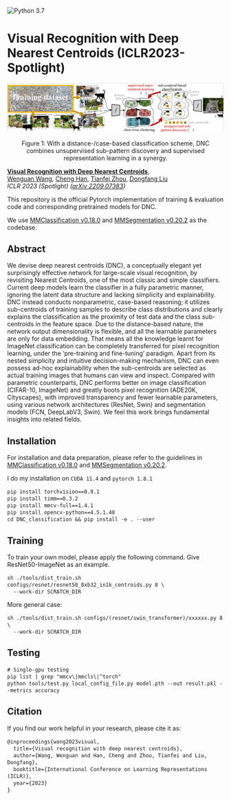 <!-- [![NVIDIA Source Code License](https://img.shields.io/badge/license-NSCL-blue.svg)](https://github.com/NVlabs/SegFormer/blob/master/LICENSE) -->
![Python 3.7](https://img.shields.io/badge/python-3.7-green.svg)

# Visual Recognition with Deep Nearest Centroids (ICLR2023-Spotlight)

<!-- ![image](resources/image.png) -->
<div align="center">
  <img src="./resources/fig2.png">
</div>
<p align="center">
  Figure 1: With a distance-/case-based classification scheme, DNC combines unsupervised sub-pattern discovery and supervised representation learning in a synergy.
</p>

<!-- ### [Project page](https://github.com/NVlabs/SegFormer) | [Paper](https://arxiv.org/abs/2105.15203) | [Demo (Youtube)](https://www.youtube.com/watch?v=J0MoRQzZe8U) | [Demo (Bilibili)](https://www.bilibili.com/video/BV1MV41147Ko/) -->

[**Visual Recognition with Deep Nearest Centroids**](https://arxiv.org/abs/2209.07383),            
[Wenguan Wang](https://sites.google.com/view/wenguanwang/), [Cheng Han](https://scholar.google.com/citations?user=VgkEKZwAAAAJ&hl=en), [Tianfei Zhou](https://www.tfzhou.com/), [Dongfang Liu](https://dongfang-liu.github.io/) <br>
*ICLR 2023 (Spotlight) ([arXiv 2209.07383](https://arxiv.org/abs/2209.07383))*

This repository is the official Pytorch implementation of training & evaluation code and corresponding pretrained models for DNC.
<!-- [DNC](https://arxiv.org/abs/2105.15203). -->

We use [MMClassification v0.18.0](https://github.com/open-mmlab/mmclassification/tree/v0.18.0) and [MMSegmentation v0.20.2](https://github.com/open-mmlab/mmsegmentation/tree/v0.20.2) as the codebase.


## Abstract
We devise deep nearest centroids (DNC), a conceptually elegant yet surprisingly effective network for large-scale visual recognition, by revisiting Nearest Centroids, one of the most classic and simple classifiers. Current deep models learn the classifier in a fully parametric manner, ignoring the latent data structure and lacking simplicity and explainability. DNC instead conducts nonparametric, case-based reasoning; it utilizes sub-centroids of training samples to describe class distributions and clearly explains the classification as the proximity of test data and the class sub-centroids in the feature space. Due to the distance-based nature, the network output dimensionality is flexible, and all the learnable parameters are only for data embedding. That means all the knowledge learnt for ImageNet classification can be completely transferred for pixel recognition learning, under the ‘pre-training and fine-tuning’ paradigm. Apart from its nested simplicity and intuitive decision-making mechanism, DNC can even possess ad-hoc explainability when the sub-centroids are selected as actual training images that humans can view and inspect. Compared with parametric counterparts, DNC performs better on image classification (CIFAR-10, ImageNet) and greatly boots pixel recognition (ADE20K, Cityscapes), with improved transparency and fewer learnable parameters, using various network architectures (ResNet, Swin) and segmentation models (FCN, DeepLabV3, Swin). We feel this work brings fundamental insights into related fields.


## Installation

For installation and data preparation, please refer to the guidelines in [MMClassification v0.18.0](https://github.com/open-mmlab/mmclassification/tree/v0.18.0) and [MMSegmentation v0.20.2](https://github.com/open-mmlab/mmsegmentation/tree/v0.20.2).

I do my installation on ```CUDA 11.4``` and  ```pytorch 1.8.1``` 

```
pip install torchvision==0.9.1
pip install timm==0.3.2
pip install mmcv-full==1.4.1
pip install opencv-python==4.5.1.48
cd DNC_classification && pip install -e . --user
```

## Training

To train your own model, please apply the following command. Give ResNet50-ImageNet as an example.

```
sh ./tools/dist_train.sh configs/resnet/resnet50_8xb32_in1k_centroids.py 8 \
  --work-dir SCRATCH_DIR 
```

More general case:

```
sh ./tools/dist_train.sh configs/(resnet/swin_transformer)/xxxxxx.py 8 \
  --work-dir SCRATCH_DIR
```

## Testing

<!-- Download [trained weights](https://drive.google.com/drive/folders/1zCT10t09mXw-8iLqDvkmxR46lOD5dsv4?usp=sharing) -->

```
# Single-gpu testing
pip list | grep "mmcv\|mmcls\|^torch"
python tools/test.py local_config_file.py model.pth --out result.pkl --metrics accuracy
```


## Citation

If you find our work helpful in your research, please cite it as:

```
@inproceedings{wang2023visual,
  title={Visual recognition with deep nearest centroids},
  author={Wang, Wenguan and Han, Cheng and Zhou, Tianfei and Liu, Dongfang},
  booktitle={International Conference on Learning Representations (ICLR)},
  year={2023}
}
```

<!-- cd .. -->
<!-- cd DNC_segmentation && pip install -e . --user -->

<!-- ## Evaluation

Download [trained weights](https://drive.google.com/drive/folders/1GAku0G0iR9DsBxCbfENWMJ27c5lYUeQA?usp=sharing).

Example: evaluate ```SegFormer-B1``` on ```ADE20K```:

```
# Single-gpu testing
python tools/test.py local_configs/segformer/B1/segformer.b1.512x512.ade.160k.py /path/to/checkpoint_file

# Multi-gpu testing
./tools/dist_test.sh local_configs/segformer/B1/segformer.b1.512x512.ade.160k.py /path/to/checkpoint_file <GPU_NUM>

# Multi-gpu, multi-scale testing
tools/dist_test.sh local_configs/segformer/B1/segformer.b1.512x512.ade.160k.py /path/to/checkpoint_file <GPU_NUM> --aug-test
```

## Training

Download [weights](https://drive.google.com/drive/folders/1b7bwrInTW4VLEm27YawHOAMSMikga2Ia?usp=sharing) pretrained on ImageNet-1K, and put them in a folder ```pretrained/```.

Example: train ```SegFormer-B1``` on ```ADE20K```:

```
# Single-gpu training
python tools/train.py local_configs/segformer/B1/segformer.b1.512x512.ade.160k.py 

# Multi-gpu training
./tools/dist_train.sh local_configs/segformer/B1/segformer.b1.512x512.ade.160k.py <GPU_NUM>
```

## Testing
```
# Single-gpu training
python tools/train.py local_configs/segformer/B1/segformer.b1.512x512.ade.160k.py 

# Multi-gpu testing on ADE20K and COCO-10k
./tools/dist_test.sh local_configs.py saved_pth_path.pth <GPU_NUM> --aug-test --eval mIoU

# Multi-gpu testing on Cityscapes
./tools/dist_test.sh local_configs.py saved_pth_path.pth <GPU_NUM> --aug-test --eval cityscapes

```

## Visualize

Here is a demo script to test a single image. More details refer to [MMSegmentation's Doc](https://mmsegmentation.readthedocs.io/en/latest/get_started.html).

```shell
python demo/image_demo.py ${IMAGE_FILE} ${CONFIG_FILE} ${CHECKPOINT_FILE} [--device ${DEVICE_NAME}] [--palette-thr ${PALETTE}]
```

Example: visualize ```SegFormer-B1``` on ```CityScapes```: 

```shell
python demo/image_demo.py demo/demo.png local_configs/segformer/B1/segformer.b1.512x512.ade.160k.py \
/path/to/checkpoint_file --device cuda:0 --palette cityscapes
```





## License
Please check the LICENSE file. SegFormer may be used non-commercially, meaning for research or 
evaluation purposes only. For business inquiries, please contact 
[researchinquiries@nvidia.com](mailto:researchinquiries@nvidia.com).


## Citation
```
@article{xie2021segformer,
  title={SegFormer: Simple and Efficient Design for Semantic Segmentation with Transformers},
  author={Xie, Enze and Wang, Wenhai and Yu, Zhiding and Anandkumar, Anima and Alvarez, Jose M and Luo, Ping},
  journal={arXiv preprint arXiv:2105.15203},
  year={2021}
}
``` -->
